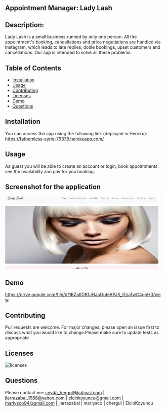  ## Appointment Manager: Lady Lash

 ## Description:
 Lady Lash is a small business runned by only one person. All the appointment's booking, cancellations and price negotiations are handled via Instagram, which leads to late replies, doble bookings, upset customers and cancellations. Our app is intended to solve all these problems.

 ## Table of Contents
- [Installation](#Installation)
- [Usage](#Usage) 
- [Contributing](#Contributing)
- [Licenses](#Licenses)
- [Demo](#Demo)
- [Questions](#Questions)

 ## Installation
 You can access the app using the following link (deployed in Heroku):
 https://fathomless-eyrie-79379.herokuapp.com/

 ## Usage
 As guest you will be able to create an account or login, book appointments, see the availability and pay for you booking.

 ## Screenshot for the application

![Screenshot](./assets/project2.png)

 ## Demo
 https://drive.google.com/file/d/1BZa0OB1JHJaOuteAPJS_IEzafwC4qnH0/view
 
 ## Contributing
 Pull requests are welcome. For major changes, please open an issue first to discuss what you would like to change.Please make sure to update tests as appropriate

 ## Licenses
 ![licenses](https://img.shields.io/badge/License-MIT-green.svg "License Badge")

 ## Questions
 Please contact me:
 ceyda_hergul@hotmail.com | jlarrazabal_1988@yahoo.com | elcinkoyuncu@gmail.com | marlysco94@gmail.com | jlarrazabal | marlysco | chergul | ElcinKoyuncu 
 